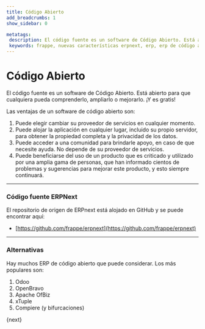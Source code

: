 ```yaml
---
title: Código Abierto
add_breadcrumbs: 1
show_sidebar: 0

metatags:
 description: El código fuente es un software de Código Abierto. Está abierto para que cualquiera pueda comprenderlo, ampliarlo o mejorarlo.
 keywords: frappe, nuevas características erpnext, erp, erp de código abierto, erp gratuito, seguridad, documentación
---
```


# Código Abierto

El código fuente es un software de Código Abierto. Está abierto para que cualquiera pueda comprenderlo, ampliarlo o mejorarlo. ¡Y es gratis!

Las ventajas de un software de código abierto son:

  1. Puede elegir cambiar su proveedor de servicios en cualquier momento.
  2. Puede alojar la aplicación en cualquier lugar, incluido su propio servidor, para obtener la propiedad completa y la privacidad de los datos.
  3. Puede acceder a una comunidad para brindarle apoyo, en caso de que necesite ayuda. No depende de su proveedor de servicios.
  4. Puede beneficiarse del uso de un producto que es criticado y utilizado por una amplia gama de personas, que han informado cientos de problemas y sugerencias para mejorar este producto, y esto siempre continuará.

---

### Código fuente ERPNext

El repositorio de origen de ERPnext está alojado en GitHub y se puede encontrar aquí:

- [https://github.com/frappe/erpnext](https://github.com/frappe/erpnext)

---

### Alternativas

Hay muchos ERP de código abierto que puede considerar. Los más populares son:

  1. Odoo
  2. OpenBravo
  3. Apache OfBiz
  4. xTuple
  5. Compiere (y bifurcaciones)

{next}